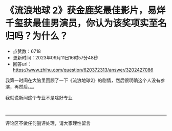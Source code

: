 # 《流浪地球 2》获金鹿奖最佳影片，易烊千玺获最佳男演员，你认为该奖项实至名归吗？为什么？
- 点赞数：6718
- 更新时间：2023年09月11日16时57分48秒
- 回答url：https://www.zhihu.com/question/620372313/answer/3202427086
<body>
 <p data-pid="z0z1IND8">我第一时间在大脑里回顾了一下《流浪地球2》的剧情，然后很明确这个人没有参演，再然后。。。</p>
 <p data-pid="sOISgDbk">我就说新闻这个专业不是啥好专业</p>
 <p class="ztext-empty-paragraph"><br></p>
 <hr>
 <p data-pid="S492QPDt">评论区不做任何删评处理，请大家理性留言</p>
</body>